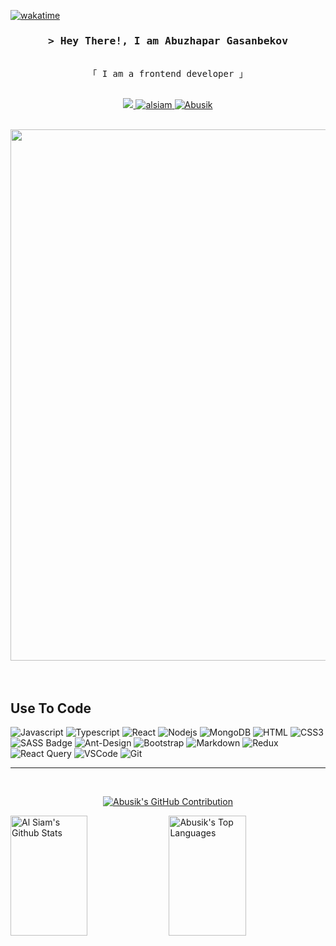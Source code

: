[![wakatime](https://wakatime.com/badge/user/018d032e-bdcc-46a2-b9b6-ae3a35e39648.svg)](https://wakatime.com/@018d032e-bdcc-46a2-b9b6-ae3a35e39648)

<!-- Intro  -->
<h3 align="center">
        <samp>&gt; Hey There!, I am
                <b>Abuzhapar Gasanbekov</b>
        </samp>
</h3>


<p align="center"> 
  <samp>
    <br>
    「 I am a frontend  developer 」
    <br>
    <br>
  </samp>
</p>

<p align="center">
 <a href="https://web.telegram.org/k/#@gsnbkv_a" target="_blank">
  <img src="https://img.shields.io/badge/Telegram-1DA1F2?style=for-the-badge&logo=telegram&logoColor=white" />
 </a>
 <a href="https://www.instagram.com/gasanbekov_a_/" target="_blank">
  <img src="https://img.shields.io/badge/Instagram-fe4164?style=for-the-badge&logo=instagram&logoColor=white" alt="alsiam" />
 </a> 
 <a href="https://vk.com/skywalker_sw" target="_blank">
  <img src="https://img.shields.io/badge/Vkontakte-20BEFF?&style=for-the-badge&logo=vk&logoColor=white" alt="Abusik"  />
  </a> 
</p>
<br />

<img src="https://i.pinimg.com/originals/1b/40/65/1b4065b2c6c11a4ff8dca4b7a956cf83.gif" width="850px">

<br/>
<br/>
<br/>

## Use To Code

![Javascript](https://img.shields.io/badge/Javascript-F0DB4F?style=for-the-badge&labelColor=black&logo=javascript&logoColor=F0DB4F)
![Typescript](https://img.shields.io/badge/Typescript-007acc?style=for-the-badge&labelColor=black&logo=typescript&logoColor=007acc)
![React](https://img.shields.io/badge/-React-61DBFB?style=for-the-badge&labelColor=black&logo=react&logoColor=61DBFB)
![Nodejs](https://img.shields.io/badge/Nodejs-3C873A?style=for-the-badge&labelColor=black&logo=node.js&logoColor=3C873A)
![MongoDB](https://img.shields.io/badge/MongoDB-4EA94B?style=for-the-badge&logo=mongodb&logoColor=white)
![HTML](https://img.shields.io/badge/HTML5-E34F26?style=for-the-badge&logo=html5&logoColor=white)
![CSS3](https://img.shields.io/badge/CSS3-1572B6?style=for-the-badge&logo=css3&logoColor=white)
![SASS Badge](https://img.shields.io/badge/Sass-CC6699?style=for-the-badge&logo=sass&logoColor=white)
![Ant-Design](https://img.shields.io/badge/AntDesign-0170FE?style=for-the-badge&logo=antdesign&logoColor=white)
![Bootstrap](https://img.shields.io/badge/Bootstrap-563D7C?style=for-the-badge&logo=bootstrap&logoColor=white)
![Markdown](https://img.shields.io/badge/Markdown-000000?style=for-the-badge&logo=markdown&logoColor=white)
![Redux](https://img.shields.io/badge/Redux-593D88?style=for-the-badge&logo=redux&logoColor=white)
![React Query](https://img.shields.io/badge/-React_Query-FF4154?style=for-the-badge&logo=react%20query&logoColor=white)
![VSCode](https://img.shields.io/badge/Visual_Studio-0078d7?style=for-the-badge&logo=visual%20studio&logoColor=white)
![Git](https://img.shields.io/badge/Git-F05032?style=for-the-badge&logo=git&logoColor=white)


<hr/>
<br/>

<p align="center">
  <a href="https://github.com/alsiam">
    <img src="https://github-profile-summary-cards.vercel.app/api/cards/profile-details?username=Abusik019&theme=radical" alt="Abusik's GitHub Contribution"/>
  </a>
</p>

<a> 
    <a href="https://github.com/Abusik019"><img alt="Al Siam's Github Stats" src="https://denvercoder1-github-readme-stats.vercel.app/api?username=Abusik019&show_icons=true&count_private=true&theme=react&border_color=7F3FBF&bg_color=0D1117&title_color=F85D7F&icon_color=F8D866" height="192px" width="49.5%"/></a>
  <a href="https://github.com/Abusik019"><img alt="Abusik's Top Languages" src="https://denvercoder1-github-readme-stats.vercel.app/api/top-langs/?username=Abusik019&langs_count=8&layout=compact&theme=react&border_color=7F3FBF&bg_color=0D1117&title_color=F85D7F&icon_color=F8D866" height="192px" width="49.5%"/></a>
  <br/>
</a>
